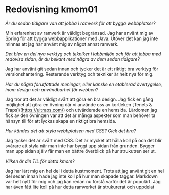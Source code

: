 ---
---
Redovisning kmom01
=========================

_Är du sedan tidigare van att jobba i ramverk för att bygga webbplatser?_

Min erfarenhet av ramverk är väldigt begränsad. Jag har använt mig av Spring för att bygga webbapplikationer med Java. Utöver det kan jag inte minnas att jag har använt mig av något annat ramverk.  

_Det blev en del nya verktyg och tekniker i labbmiljön och för att jobba med redovisa sidan, är du bekant med några av dem sedan tidigare?_

Jag har använt git sedan innan och tycker det är ett riktigt bra verktyg för versionshantering. Resterande verktyg och tekniker är helt nya för mig.

_Har du några förutfattade meningar, eller kanske en etablerad övertygelse, inom design och användbarhet för webben?_

Jag tror att det är väldigt svårt att göra en bra design. Jag fick en gång möjlighet att göra en övning där vi använde oss av kortleken [Tenets & Traps]/(https://uitraps.com/) och utvärderade en hemsida. Lärdomen jag fick av den övningen var att det är många aspekter som man behöver ta hänsyn till för att lyckas skapa en riktigt bra hemsida.

_Hur kändes det att styla webbplatsen med CSS? Gick det bra?_

Jag tycker det är svårt med CSS. Det är mycket att hålla koll på och det blir svårare att styla när man inte har byggt upp sidan från grunden. Bygger man upp sidan själv får man en bättre överblick på hur strukutren ser ut.

_Vilken är din TIL för detta kmom?_

Jag har lärt mig en hel del i detta kustmoment. Trots att jag använt git en hel del sedan innan hade jag inte koll på hur man skapade taggar. Markdown var helt nytt för mig och jag kan redan nu förstå varför det är populärt. Jag har även fått lite koll på hur detta ramverket är strukurerat och uppdelat
